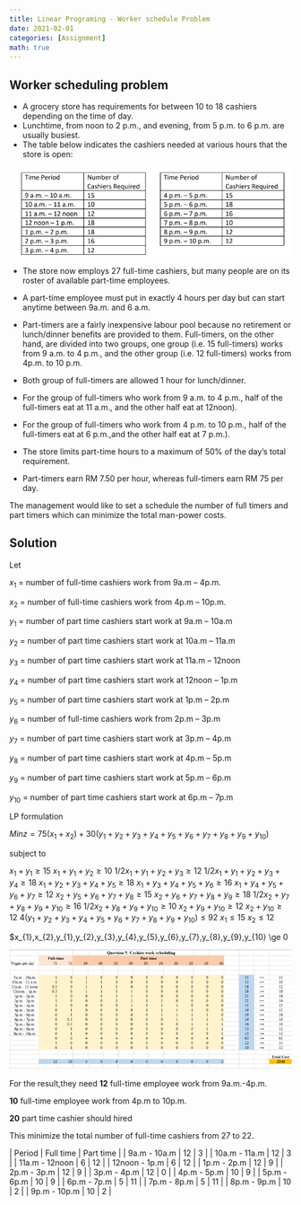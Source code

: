 ```yaml
---
title: Linear Programing - Worker schedule Problem 
date: 2021-02-01
categories: [Assignment]
math: true
---
```



## Worker scheduling problem

- A grocery store has requirements for between 10 to 18 cashiers depending on the time of day. 
- Lunchtime, from noon to 2 p.m., and evening, from 5 p.m. to 6 p.m. are usually busiest. 
- The table below indicates the cashiers needed at various hours that the store is open:

![Picture](/assets/LPimages/Q2worker.png)

- The store now employs 27 full-time cashiers, but many people are on its roster of available part-time employees. 
- A part-time employee must put in exactly 4 hours per day but can start anytime between 9a.m. and 6 a.m. 
- Part-timers are a fairly inexpensive labour pool because no retirement or lunch/dinner benefits are provided to them. Full-timers, on the other hand, are divided into two groups, one group (i.e. 15 full-timers) works from 9 a.m. to 4 p.m., and the other group (i.e. 12 full-timers) works from 4p.m. to 10 p.m. 
- Both group of full-timers are allowed 1 hour for lunch/dinner. 
- For the group of full-timers who work from 9 a.m. to 4 p.m., half of the full-timers eat at 11 a.m., and the other half eat at 12noon). 
- For the group of full-timers who work from 4 p.m. to 10 p.m., half of the full-timers eat at 6 p.m.,and the other half eat at 7 p.m.).

- The store limits part-time hours to a maximum of 50% of the day’s total requirement.
- Part-timers earn RM 7.50 per hour, whereas full-timers earn RM 75 per day. 

The management would like to set a schedule the number of full timers and part timers which can minimize the total man-power costs.

## Solution

Let 
 
$x_{1}$ = number of full-time cashiers work from 9a.m – 4p.m.

$x_{2}$ = number of full-time cashiers work from 4p.m – 10p.m.

$y_{1}$ = number of part time cashiers start work at 9a.m – 10a.m

$y_{2}$ = number of part time cashiers start work at 10a.m – 11a.m

$y_{3}$ = number of part time cashiers start work at 11a.m – 12noon

$y_{4}$ = number of part time cashiers start work at 12noon – 1p.m

$y_{5}$ = number of part time cashiers start work at 1p.m – 2p.m

$y_{6}$ = number of full-time cashiers work from 2p.m – 3p.m

$y_{7}$ = number of part time cashiers start work at 3p.m – 4p.m

$y_{8}$ = number of part time cashiers start work at 4p.m – 5p.m

$y_{9}$ = number of part time cashiers start work at 5p.m – 6p.m

$y_{10}$ = number of part time cashiers start work at 6p.m – 7p.m


LP formulation

$Min z = 75(x_{1}+x_{2}) + 30(y_{1}+y_{2}+y_{3}+y_{4}+y_{5}+y_{6}+y_{7}+y_{8}+y_{9}+y_{10})$

subject to

$x_{1}+y_{1}          \ge 15$
$x_{1}+y_{1}+y_{2}     \ge 10$
$1/2x_{1}+y_{1}+y_{2}+y_{3}     \ge 12$
$1/2x_{1}+y_{1}+y_{2}+y_{3}+y_{4}     \ge 18$
$x_{1}+y_{2}+y_{3}+y_{4}+y_{5}     \ge 18$
$x_{1}+y_{3}+y_{4}+y_{5}+y_{6}     \ge 16$
$x_{1}+y_{4}+y_{5}+y_{6}+y_{7}     \ge 12$
$x_{2}+y_{5}+y_{6}+y_{7}+y_{8}     \ge 15$
$x_{2}+y_{6}+y_{7}+y_{8}+y_{9}     \ge 18$
$1/2x_{2}+y_{7}+y_{8}+y_{9}+y_{10}     \ge 16$
$1/2x_{2}+y_{8}+y_{9}+y_{10}     \ge 10$
$x_{2}+y_{9}+y_{10}     \ge 12$
$x_{2}+y_{10}     \ge 12$
$4(y_{1}+y_{2}+y_{3}+y_{4}+y_{5}+y_{6}+y_{7}+y_{8}+y_{9}+y_{10})     \le 92$
$x_{1} \le 15$
$x_{2} \le 12$

$x_{1},x_{2},y_{1},y_{2},y_{3},y_{4},y_{5},y_{6},y_{7},y_{8},y_{9},y_{10} \ge 0

![Picture](/assets/LPimages/Q2worker2.png)

For the result,they need 
**12** full-time employee work from 9a.m.-4p.m.

**10** full-time employee work from 4p.m to 10p.m.

**20** part time cashier should hired

This minimize the total number of full-time cashiers from 27 to 22.

| Period | Full time | Part time |
| 9a.m - 10a.m | 12 | 3 |
| 10a.m - 11a.m | 12 | 3 |
| 11a.m - 12noon | 6 | 12 |
| 12noon - 1p.m | 6 | 12 |
| 1p.m - 2p.m | 12 | 9 |
| 2p.m - 3p.m | 12 | 9 |
| 3p.m - 4p.m | 12 | 0 |
| 4p.m - 5p.m | 10 | 9 |
| 5p.m - 6p.m | 10 | 9 |
| 6p.m - 7p.m | 5 | 11 |
| 7p.m - 8p.m | 5 | 11 |
| 8p.m - 9p.m | 10 | 2 |
| 9p.m - 10p.m | 10 | 2 |